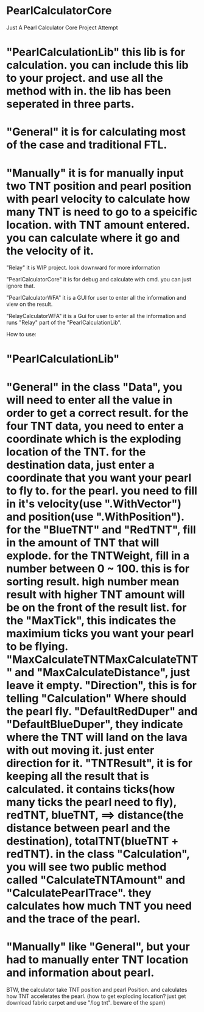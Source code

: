 # PearlCalculatorCore
Just A Pearl Calculator Core Project Attempt

"PearlCalculationLib"
this lib is for calculation. you can include this lib to your project. and use all the method with in.
the lib has been seperated in three parts.
==========
"General"
it is for calculating most of the case and traditional FTL.
==========
"Manually"
it is for manually input two TNT position and pearl position with pearl velocity to calculate how many TNT is need to go to a speicific location.
with TNT amount entered. you can calculate where it go and the velocity of it.
==========
"Relay"
it is WIP project.
look downward for more information

"PearlCalculatorCore"
it is for debug and calculate with cmd. you can just ignore that.

"PearlCalculatorWFA"
it is a GUI for user to enter all the information and view on the result.

"RelayCalculatorWFA"
it is a Gui for user to enter all the information and runs "Relay" part of the "PearlCalculationLib".


How to use:

"PearlCalculationLib"
==========
"General"
in the class "Data", you will need to enter all the value in order to get a correct result.
for the four TNT data, you need to enter a coordinate which is the exploding location of the TNT.
for the destination data, just enter a coordinate that you want your pearl to fly to.
for the pearl. you need to fill in it's velocity(use ".WithVector") and position(use ".WithPosition").
for the "BlueTNT" and "RedTNT", fill in the amount of TNT that will explode.
for the TNTWeight, fill in a number between 0 ~ 100. this is for sorting result. high number mean result with higher TNT amount will be on the front of the result list.
for the "MaxTick", this indicates the maximium ticks you want your pearl to be flying.
"MaxCalculateTNTMaxCalculateTNT" and "MaxCalculateDistance", just leave it empty.
"Direction", this is for telling "Calculation" Where should the pearl fly.
"DefaultRedDuper" and "DefaultBlueDuper", they indicate where the TNT will land on the lava with out moving it. just enter direction for it.
"TNTResult", it is for keeping all the result that is calculated. it contains ticks(how many ticks the pearl need to fly), redTNT, blueTNT, ==>
distance(the distance between pearl and the destination), totalTNT(blueTNT + redTNT).
in the class "Calculation", you will see two public method called "CalculateTNTAmount" and "CalculatePearlTrace".
they calculates how much TNT you need and the trace of the pearl.
==========
"Manually"
like "General", but your had to manually enter TNT location and information about pearl.
==========
BTW, the calculator take TNT position and pearl Position. and calculates how TNT accelerates the pearl.
(how to get exploding location? just get download fabric carpet and use "/log tnt". beware of the spam)

